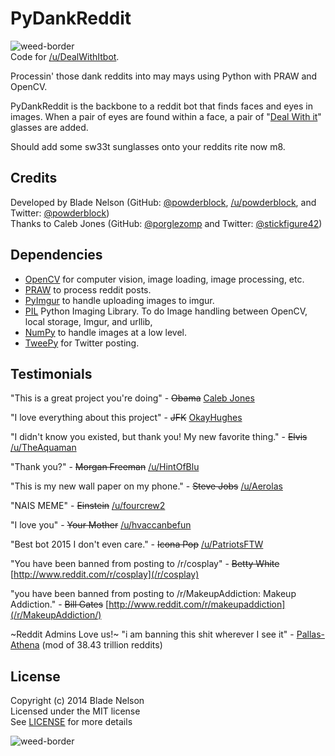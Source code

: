 PyDankReddit
============
![weed-border](http://25.media.tumblr.com/tumblr_m9wyxuECn41r67vczo1_500.gif)  
Code for [/u/DealWithItbot](http://www.reddit.com/user/DealWithItbot/).  

Processin' those dank reddits into may mays using Python with PRAW and OpenCV.

PyDankReddit is the backbone to a reddit bot that finds faces and eyes in images. When a pair of eyes are found within a face, a pair of "[Deal With it](https://raw.githubusercontent.com/powderblock/PyDankReddit/master/assets/glasses.png)" glasses are added.

Should add some sw33t sunglasses onto your reddits rite now m8.

Credits
-------

Developed by Blade Nelson (GitHub: [@powderblock](https://github.com/powderblock), [/u/powderblock](http://www.reddit.com/user/powderblock/), and Twitter: [@powderblock](https://twitter.com/powderblock))  
Thanks to Caleb Jones (GitHub: [@porglezomp](https://github.com/porglezomp) and Twitter:  [@stickfigure42](https://twitter.com/stickfigure42))

Dependencies
------------

* [OpenCV](http://opencv.org/) for computer vision, image loading, image processing, etc. 
* [PRAW](https://github.com/praw-dev/praw) to process reddit posts.  
* [PyImgur](https://github.com/Damgaard/PyImgur) to handle uploading images to imgur.
* [PIL](http://www.pythonware.com/products/pil/) Python Imaging Library. To do Image handling between OpenCV, local storage, Imgur, and urllib,
* [NumPy](http://www.numpy.org/) to handle images at a low level.
* [TweePy](http://www.tweepy.org/) for Twitter posting.

Testimonials
------------

"This is a great project you're doing" - ~~Obama~~ [Caleb Jones](https://github.com/porglezomp)  

"I love everything about this project" - ~~JFK~~ [OkayHughes](https://github.com/OkayHughes)

"I didn't know you existed, but thank you! My new favorite thing." - ~~Elvis~~ [/u/TheAquaman](https://reddit.com/u/TheAquaman)

"Thank you?" - ~~Morgan Freeman~~ [/u/HintOfBlu](https://reddit.com/u/HintOfBlu)

"This is my new wall paper on my phone." - ~~Steve Jobs~~ [/u/Aerolas](https://reddit.com/u/Aerolas)

"NAIS MEME" - ~~Einstein~~ [/u/fourcrew2](https://reddit.com/u/fourcrew2)

"I love you" - ~~Your Mother~~ [/u/hvaccanbefun](http://www.reddit.com/user/hvaccanbefun)

"Best bot 2015 I don't even care." - ~~Icona Pop~~ [/u/PatriotsFTW](http://www.reddit.com/user/PatriotsFTW)

"You have been banned from posting to /r/cosplay" - ~~Betty White~~ [http://www.reddit.com/r/cosplay](/r/cosplay)

"you have been banned from posting to /r/MakeupAddiction: Makeup Addiction." - ~~Bill Gates~~ [http://www.reddit.com/r/makeupaddiction](/r/MakeupAddiction/)

~Reddit Admins Love us!~
"i am banning this shit wherever I see it" - [Pallas-Athena](http://www.reddit.com/user/Pallas-Athena) (mod of 38.43 trillion reddits)

License
-------

Copyright (c) 2014 Blade Nelson  
Licensed under the MIT license  
See [LICENSE](https://github.com/powderblock/PyDankReddit/blob/master/LICENSE) for more details

![weed-border](http://25.media.tumblr.com/tumblr_m9wyxuECn41r67vczo1_500.gif)
